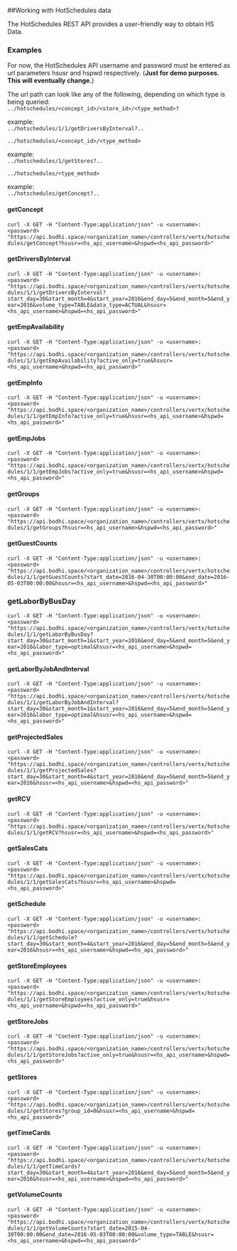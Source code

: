 ##Working with HotSchedules data  

The HotSchedules REST API provides a user-friendly way to obtain HS Data.  


### Examples  
For now, the HotSchedules API username and password must be entered as url parameters hsusr and hspwd respectively. (**Just for demo purposes. This will eventually change.**)  

The url path can look like any of the following, depending on which type is being queried:  
`../hotschedules/<concept_id>/<store_id>/<type_method>?`  

example:  
`../hotschedules/1/1/getDriversByInterval?..`

`../hotschedules/<concept_id>/<type_method>`

example:  
`../hotschedules/1/getStores?..`  

`../hotschedules/<type_method>`  

example:  
`../hotschedules/getConcept?..`


#### getConcept
`curl -X GET -H "Content-Type:application/json" -u <username>:<password> "https://api.bodhi.space/<organization_name>/controllers/vertx/hotschedules/getConcept?hsusr=<hs_api_username>&hspwd=<hs_api_password>"`

#### getDriversByInterval
`curl -X GET -H "Content-Type:application/json" -u <username>:<password> "https://api.bodhi.space/<organization_name>/controllers/vertx/hotschedules/1/1/getDriversByInterval?start_day=30&start_month=4&start_year=2016&end_day=5&end_month=5&end_year=2016&volume_type=TABLE&data_type=ACTUAL&hsusr=<hs_api_username>&hspwd=<hs_api_password>"`

#### getEmpAvailability
`curl -X GET -H "Content-Type:application/json" -u <username>:<password> "https://api.bodhi.space/<organization_name>/controllers/vertx/hotschedules/1/1/getEmpAvailability?active_only=true&hsusr=<hs_api_username>&hspwd=<hs_api_password>"`

#### getEmpInfo
`curl -X GET -H "Content-Type:application/json" -u <username>:<password> "https://api.bodhi.space/<organization_name>/controllers/vertx/hotschedules/1/1/getEmpInfo?active_only=true&hsusr=<hs_api_username>&hspwd=<hs_api_password>"`

#### getEmpJobs
`curl -X GET -H "Content-Type:application/json" -u <username>:<password> "https://api.bodhi.space/<organization_name>/controllers/vertx/hotschedules/1/1/getEmpJobs?active_only=true&hsusr=<hs_api_username>&hspwd=<hs_api_password>"`

#### getGroups
`curl -X GET -H "Content-Type:application/json" -u <username>:<password> "https://api.bodhi.space/<organization_name>/controllers/vertx/hotschedules/1/getGroups?hsusr=<hs_api_username>&hspwd=<hs_api_password>"`

#### getGuestCounts
`curl -X GET -H "Content-Type:application/json" -u <username>:<password> "https://api.bodhi.space/<organization_name>/controllers/vertx/hotschedules/1/1/getGuestCounts?start_date=2016-04-30T00:00:00&end_date=2016-05-03T00:00:00&hsusr=<hs_api_username>&hspwd=<hs_api_password>"`

### getLaborByBusDay
`curl -X GET -H "Content-Type:application/json" -u <username>:<password> "https://api.bodhi.space/<organization_name>/controllers/vertx/hotschedules/1/1/getLaborByBusDay?start_day=30&start_month=1&start_year=2016&end_day=5&end_month=5&end_year=2016&labor_type=optimal&hsusr=<hs_api_username>&hspwd=<hs_api_password>"`

#### getLaborByJobAndInterval
`curl -X GET -H "Content-Type:application/json" -u <username>:<password> "https://api.bodhi.space/<organization_name>/controllers/vertx/hotschedules/1/1/getLaborByJobAndInterval?start_day=30&start_month=1&start_year=2016&end_day=5&end_month=5&end_year=2016&labor_type=optimal&hsusr=<hs_api_username>&hspwd=<hs_api_password>"`

#### getProjectedSales
`curl -X GET -H "Content-Type:application/json" -u <username>:<password> "https://api.bodhi.space/<organization_name>/controllers/vertx/hotschedules/1/1/getProjectedSales?start_day=30&start_month=4&start_year=2016&end_day=5&end_month=5&end_year=2016&hsusr=<hs_api_username>&hspwd=<hs_api_password>"`

#### getRCV
`curl -X GET -H "Content-Type:application/json" -u <username>:<password> "https://api.bodhi.space/<organization_name>/controllers/vertx/hotschedules/1/1/getRCV?hsusr=<hs_api_username>&hspwd=<hs_api_password>"`

#### getSalesCats
`curl -X GET -H "Content-Type:application/json" -u <username>:<password> "https://api.bodhi.space/<organization_name>/controllers/vertx/hotschedules/1/1/getSalesCats?hsusr=<hs_api_username>&hspwd=<hs_api_password>"`

#### getSchedule
`curl -X GET -H "Content-Type:application/json" -u <username>:<password> "https://api.bodhi.space/<organization_name>/controllers/vertx/hotschedules/1/1/getSchedule?start_day=30&start_month=4&start_year=2016&end_day=5&end_month=5&end_year=2016&hsusr=<hs_api_username>&hspwd=<hs_api_password>"`

#### getStoreEmployees
`curl -X GET -H "Content-Type:application/json" -u <username>:<password> "https://api.bodhi.space/<organization_name>/controllers/vertx/hotschedules/1/1/getStoreEmployees?active_only=true&hsusr=<hs_api_username>&hspwd=<hs_api_password>"`

#### getStoreJobs
`curl -X GET -H "Content-Type:application/json" -u <username>:<password> "https://api.bodhi.space/<organization_name>/controllers/vertx/hotschedules/1/1/getStoreJobs?active_only=true&hsusr=<hs_api_username>&hspwd=<hs_api_password>"`

#### getStores
`curl -X GET -H "Content-Type:application/json" -u <username>:<password> "https://api.bodhi.space/<organization_name>/controllers/vertx/hotschedules/1/getStores?group_id=0&hsusr=<hs_api_username>&hspwd=<hs_api_password>"`

#### getTimeCards
`curl -X GET -H "Content-Type:application/json" -u <username>:<password> "https://api.bodhi.space/<organization_name>/controllers/vertx/hotschedules/1/1/getTimeCards?start_day=30&start_month=4&start_year=2016&end_day=5&end_month=5&end_year=2016&hsusr=<hs_api_username>&hspwd=<hs_api_password>"`

#### getVolumeCounts
`curl -X GET -H "Content-Type:application/json" -u <username>:<password> "https://api.bodhi.space/<organization_name>/controllers/vertx/hotschedules/1/1/getVolumeCounts?start_date=2015-04-30T00:00:00&end_date=2016-05-03T00:00:00&volume_type=TABLE&hsusr=<hs_api_username>&hspwd=<hs_api_password>"`